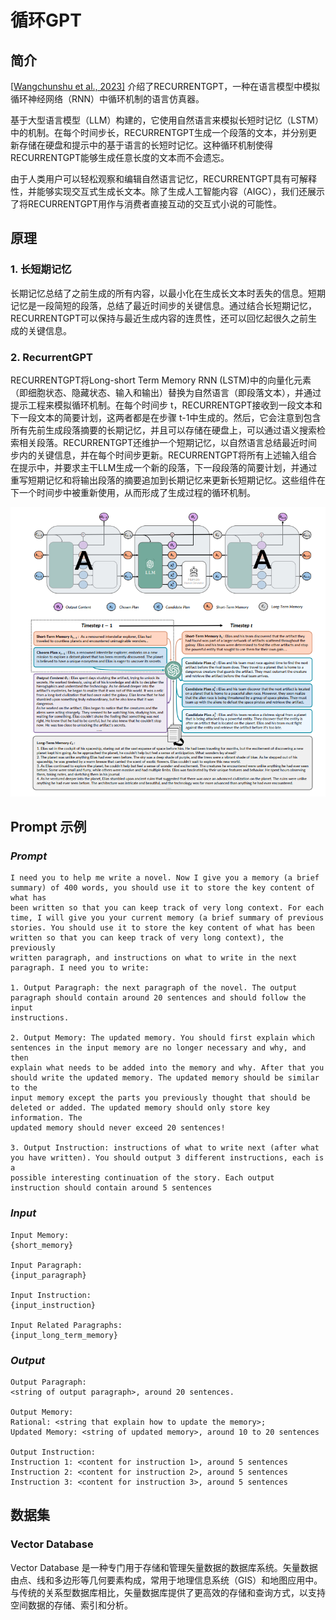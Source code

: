 # **循环GPT**

## 简介

[[Wangchunshu et al., 2023\]](https://arxiv.org/abs/2305.13304) 介绍了RECURRENTGPT，一种在语言模型中模拟循环神经网络（RNN）中循环机制的语言仿真器。

基于大型语言模型（LLM）构建的，它使用自然语言来模拟长短时记忆（LSTM）中的机制。在每个时间步长，RECURRENTGPT生成一个段落的文本，并分别更新存储在硬盘和提示中的基于语言的长短时记忆。这种循环机制使得RECURRENTGPT能够生成任意长度的文本而不会遗忘。

由于人类用户可以轻松观察和编辑自然语言记忆，RECURRENTGPT具有可解释性，并能够实现交互式生成长文本。除了生成人工智能内容（AIGC），我们还展示了将RECURRENTGPT用作与消费者直接互动的交互式小说的可能性。

## 原理

### 1. 长短期记忆

长期记忆总结了之前生成的所有内容，以最小化在生成长文本时丢失的信息。短期记忆是一段简短的段落，总结了最近时间步的关键信息。通过结合长短期记忆，RECURRENTGPT可以保持与最近生成内容的连贯性，还可以回忆起很久之前生成的关键信息。

### 2. RecurrentGPT

RECURRENTGPT将Long-short Term Memory RNN (LSTM)中的向量化元素（即细胞状态、隐藏状态、输入和输出）替换为自然语言（即段落文本），并通过提示工程来模拟循环机制。在每个时间步 t，RECURRENTGPT接收到一段文本和下一段文本的简要计划，这两者都是在步骤 t-1中生成的。然后，它会注意到包含所有先前生成段落摘要的长期记忆，并且可以存储在硬盘上，可以通过语义搜索检索相关段落。RECURRENTGPT还维护一个短期记忆，以自然语言总结最近时间步内的关键信息，并在每个时间步更新。RECURRENTGPT将所有上述输入组合在提示中，并要求主干LLM生成一个新的段落，下一段段落的简要计划，并通过重写短期记忆和将输出段落的摘要追加到长期记忆来更新长短期记忆。这些组件在下一个时间步中被重新使用，从而形成了生成过程的循环机制。

![pictures](pictures/1.png)

## Prompt 示例

### *Prompt*

```
I need you to help me write a novel. Now I give you a memory (a brief summary) of 400 words, you should use it to store the key content of what has 
been written so that you can keep track of very long context. For each time, I will give you your current memory (a brief summary of previous 
stories. You should use it to store the key content of what has been written so that you can keep track of very long context), the previously 
written paragraph, and instructions on what to write in the next paragraph. I need you to write:

1. Output Paragraph: the next paragraph of the novel. The output paragraph should contain around 20 sentences and should follow the input 
instructions.

2. Output Memory: The updated memory. You should first explain which sentences in the input memory are no longer necessary and why, and then 
explain what needs to be added into the memory and why. After that you should write the updated memory. The updated memory should be similar to the 
input memory except the parts you previously thought that should be deleted or added. The updated memory should only store key information. The 
updated memory should never exceed 20 sentences!

3. Output Instruction: instructions of what to write next (after what you have written). You should output 3 different instructions, each is a 
possible interesting continuation of the story. Each output instruction should contain around 5 sentences
```

 ### *Input* 

```
Input Memory: 
{short_memory}

Input Paragraph:
{input_paragraph}

Input Instruction:
{input_instruction}

Input Related Paragraphs:
{input_long_term_memory}
```

### *Output* 

```
Output Paragraph:
<string of output paragraph>, around 20 sentences.

Output Memory:
Rational: <string that explain how to update the memory>;
Updated Memory: <string of updated memory>, around 10 to 20 sentences

Output Instruction:
Instruction 1: <content for instruction 1>, around 5 sentences
Instruction 2: <content for instruction 2>, around 5 sentences
Instruction 3: <content for instruction 3>, around 5 sentences
```

## 数据集

### Vector Database
Vector Database 是一种专门用于存储和管理矢量数据的数据库系统。矢量数据由点、线和多边形等几何要素构成，常用于地理信息系统（GIS）和地图应用中。与传统的关系型数据库相比，矢量数据库提供了更高效的存储和查询方式，以支持空间数据的存储、索引和分析。